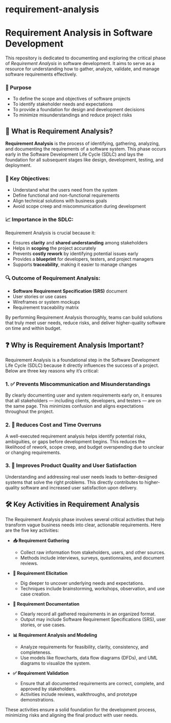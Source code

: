 # requirement-analysis

# Requirement Analysis in Software Development

This repository is dedicated to documenting and exploring the critical phase of *Requirement Analysis* in software development.
It aims to serve as a resource for understanding how to gather, analyze, validate, and manage software requirements effectively.

### 📌 Purpose
- To define the scope and objectives of software projects
- To identify stakeholder needs and expectations
- To provide a foundation for design and development decisions
- To minimize misunderstandings and reduce project risks

## 📘 What is Requirement Analysis?

**Requirement Analysis** is the process of identifying, gathering, analyzing, and documenting the requirements of a software system.
This phase occurs early in the Software Development Life Cycle (SDLC) and lays the foundation for all subsequent stages like design, development, testing, and deployment.

### 🧠 Key Objectives:
- Understand what the users need from the system
- Define functional and non-functional requirements
- Align technical solutions with business goals
- Avoid scope creep and miscommunication during development

### 📈 Importance in the SDLC:
Requirement Analysis is crucial because it:
- Ensures **clarity** and **shared understanding** among stakeholders
- Helps in **scoping** the project accurately
- Prevents **costly rework** by identifying potential issues early
- Provides a **blueprint** for developers, testers, and project managers
- Supports **traceability**, making it easier to manage changes

### 🔍 Outcome of Requirement Analysis:
- **Software Requirement Specification (SRS)** document
- User stories or use cases
- Wireframes or system mockups
- Requirement traceability matrix

By performing Requirement Analysis thoroughly, teams can build solutions that truly meet user needs, reduce risks, and deliver higher-quality software on time and within budget.
## ❓ Why is Requirement Analysis Important?

Requirement Analysis is a foundational step in the Software Development Life Cycle (SDLC) because it directly influences the success of a project. Below are three key reasons why it’s critical:

### 1. ✅ Prevents Miscommunication and Misunderstandings
By clearly documenting user and system requirements early on, it ensures that all stakeholders — including clients, developers, and testers — are on the same page. This minimizes confusion and 
aligns expectations throughout the project.

### 2. 💸 Reduces Cost and Time Overruns
A well-executed requirement analysis helps identify potential risks, ambiguities, or gaps before development begins. This reduces the 
likelihood of rework, scope creep, and budget overspending due to unclear or changing requirements.

### 3. 🎯 Improves Product Quality and User Satisfaction
Understanding and addressing real user needs leads to better-designed systems that solve the right problems. This directly 
contributes to higher-quality software and increased user satisfaction upon delivery.

## 🛠️ Key Activities in Requirement Analysis

The Requirement Analysis phase involves several critical activities that help transform vague business needs into clear, actionable requirements. Here are the five key activities:

- **📥 Requirement Gathering**
  - Collect raw information from stakeholders, users, and other sources.
  - Methods include interviews, surveys, questionnaires, and document reviews.

- **🧠 Requirement Elicitation**
  - Dig deeper to uncover underlying needs and expectations.
  - Techniques include brainstorming, workshops, observation, and use case creation.

- **📝 Requirement Documentation**
  - Clearly record all gathered requirements in an organized format.
  - Output may include Software Requirement Specifications (SRS), user stories, or use cases.

- **📊 Requirement Analysis and Modeling**
  - Analyze requirements for feasibility, clarity, consistency, and completeness.
  - Use models like flowcharts, data flow diagrams (DFDs), and UML diagrams to visualize the system.

- **✅ Requirement Validation**
  - Ensure that all documented requirements are correct, complete, and approved by stakeholders.
  - Activities include reviews, walkthroughs, and prototype demonstrations.

These activities ensure a solid foundation for the development process, minimizing risks and aligning the final product with user needs.
